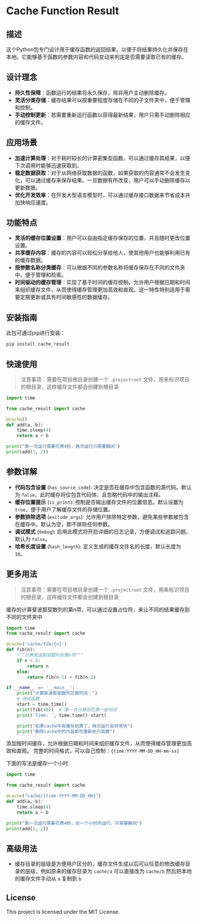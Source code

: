 # Cache Function Result

## 描述

这个Python包专门设计用于缓存函数的返回结果，以便于将结果持久化并保存在本地。它能够基于函数的参数内容和代码变动来判定是否需要读取已有的缓存。

## 设计理念

- **持久性保障**：函数运行的结果将永久保存，除非用户主动删除缓存。
- **灵活分类存储**：缓存结果可以按重要程度存储在不同的子文件夹中，便于管理和控制。
- **手动控制更新**：若需要重新运行函数以获得最新结果，用户只需手动删除相应的缓存文件。

## 应用场景

- **加速计算处理**：对于耗时较长的计算密集型函数，可以通过缓存其结果，以便下次调用时能够迅速获取到。
- **稳定数据获取**：对于从网络获取数据的函数，如果获取的内容通常不会发生变化，可以通过缓存来保存结果。一旦数据有所改变，用户可以手动删除缓存以更新数据。
- **优化开发效率**：在开发大型语言模型时，可以通过缓存接口数据来节省成本并加快响应速度。

## 功能特点

- **灵活的缓存位置设置**：用户可以自由指定缓存保存的位置，并且随时更改位置设置。
- **共享缓存内容**：缓存的内容可以轻松分享给他人，使其他用户也能够利用已有的缓存数据。
- **按参数名称分类缓存**：可以根据不同的参数名称将缓存保存在不同的文件夹中，便于管理和检索。
- **时间驱动的缓存管理**：实现了基于时间的缓存控制，允许用户根据日期和时间来组织缓存文件，从而使得缓存管理更加高效和直观。这一特性特别适用于需要定期更新或具有时间敏感性的数据缓存。

## 安装指南

此包可通过pip进行安装：

```bash
pip install cache_result
```

## 快速使用

> 注意事项：需要在项目根目录创建一个 `.projectroot` 文件，用来标识项目的根目录，这样缓存文件都会创建到根目录

```python
import time

from cache_result import cache

@cache()
def add(a, b):
    time.sleep(4)
    return a + b

print("第一次运行需要花费4秒，再次运行只需要瞬间")
print(add(1, 2))
```


## 参数详解

- **代码包含设置** (`has_source_code`): 决定是否在缓存中包含函数的源代码。默认为 `false`，此时缓存将仅包含代码体，且忽略代码中的输出注释。
- **缓存位置提示** (`is_print`): 控制是否输出缓存文件的位置信息。默认设置为 `true`，便于用户了解缓存文件的存储位置。
- **参数排除选项** (`exclude_args`): 允许用户排除特定参数，避免某些参数被包含在缓存中。默认为空，即不排除任何参数。
- **调试模式** (`debug`): 启用此模式将开启详细的日志记录，方便调试和追踪问题。默认为 `false`。
- **哈希长度设置** (`hash_length`): 定义生成的缓存文件名的长度。默认长度为 `16`。



## 更多用法

> 注意事项：需要在项目根目录创建一个 `.projectroot` 文件，用来标识项目的根目录，这样缓存文件都会创建到根目录


缓存的计算斐波那契数列的第n项，可以通过设置占位符，来让不同的结果缓存到不同的文件夹中

```python
import time
from cache_result import cache

@cache('cache/fib/{n}')
def fib(n):
    """计算斐波那契数列的第n项"""
    if n < 2:
        return n
    else:
        return fib(n-1) + fib(n-2)

if __name__ == '__main__':
    print("计算斐波那契数列花费时间：")
    # 测试函数
    start = time.time()
    print(fib(40))  # 第一次计算将花费一些时间
    print('Time: ', time.time()-start)

    print("如果cache中有缓存结果了，再次运行会非常快")
    print("删除cache中的内容即可重新执行函数")
```

添加按时间缓存，允许根据日期和时间来组织缓存文件，从而使得缓存管理更加高效和直观。 完整的时间格式，可以自己控制：`{time:YYYY-MM-DD_HH-mm-ss}`

下面的写法是缓存一个小时

```python
import time

from cache_result import cache

@cache("cache/{time:YYYY-MM-DD_HH}")
def add(a, b):
    time.sleep(4)
    return a + b

print("第一次运行需要花费4秒，在一个小时内运行，只需要瞬间")
print(add(1, 2))
```


## 高级用法

- 缓存目录的层级是方便用户区分的，缓存文件生成以后可以任意的修改缓存目录的层级，例如原来的缓存目录为 `cache/a` 可以直接改为 `cache/b` 然后把本地的缓存文件手动从 `a` 复制到 `b`

## License

This project is licensed under the MIT License.

